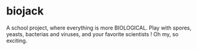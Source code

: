 # biojack
A school project, where everything is more BIOLOGICAL.
Play with spores, yeasts, bacterias and viruses, and your favorite scientists !
Oh my, so exciting.
